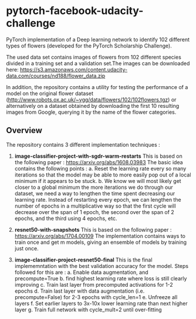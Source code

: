 # pytorch-facebook-udacity-challenge


   PyTorch implementation of a Deep learning network to identify 102 different types of flowers (developed for the PyTorch Scholarship Challenge).

   The used data set contains images of flowers from 102 different species divided in a training set and a validation set.The images can be downloaded here: https://s3.amazonaws.com/content.udacity-data.com/courses/nd188/flower_data.zip

  In addition, the repository contains a utility for testing the performance of a model on the original flower dataset (http://www.robots.ox.ac.uk/~vgg/data/flowers/102/102flowers.tgz) or alternatively on a dataset obtained by downloading the first 10 resulting images from Google, querying it by the name of the flower categories.
  
  
  ## Overview
  
  The repository contains 3 different implementation techniques :
  
  1. **image-classifier-project-with-sgdr-warm-restarts**
      This is based on the following paper : https://arxiv.org/abs/1608.03983
      The basic idea contains the following points :
      a.  Reset the learning rate every so many iterations so that the model may be able to more easily pop out of a local minimum if it appears to be stuck.
      b. We know we will most likely get closer to a global minimum the more iterations we do through our dataset, we need a way to lengthen the time spent decreasing our learning rate. Instead of restarting every epoch, we can lengthen the number of epochs in a multiplicative way so that the first cycle will decrease over the span of 1 epoch, the second over the span of 2 epochs, and the third using 4 epochs, etc. 

      
  2. **resnet50-with-snapshots**
    This is based on the following paper : https://arxiv.org/abs/1704.00109
       The implementation contains ways to train once and get m models, giving an ensemble of models by training just once.


  3. **image-classifier-project-resnet50-final**
     This is the final implememntation with the best validation accuracy for the model. Steps followed for this are :
     a. Enable data augmentation, and precompute=True
     b. find highest learning rate where loss is still clearly improving
     c. Train last layer from precomputed activations for 1-2 epochs
     d. Train last layer with data augmentation (i.e. precompute=False) for 2-3 epochs with cycle_len=1
     e. Unfreeze all layers
     f. Set earlier layers to 3x-10x lower learning rate than next higher layer
     g. Train full network with cycle_mult=2 until over-fitting
     
     

     
